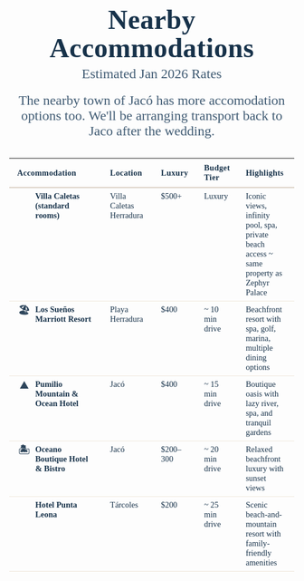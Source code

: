 ---
---
<html lang="en">
<head>
<meta charset="utf-8" />
<meta name="viewport" content="width=device-width, initial-scale=1" />
<title>Nearby Accommodations</title>
<style>
    :root{
        --ink:#17324a;
        --muted:#405b73;
        --rule:#d9cfc3;
    }
    body{
        margin:0;
        font-family: "Georgia", "Times New Roman", serif;
        color:var(--ink);
        background: none;
    }
    .wrap{
        max-width: 2100px; /* wider container */
    }
    h1{
        font-size: clamp(32px, 5vw, 64px);
        line-height: 1.05;
        text-align: center;
        margin: 0 0 6px;
        font-weight: 600;
        letter-spacing: .5px;
    }
    .sub{
        text-align:center;
        font-size: clamp(16px, 2.5vw, 28px);
        margin: 0 0 20px;
        color:var(--muted);
    }
    .card{
        background: none;
        border-radius: 0;
        overflow:hidden;
    }
    table{
        width:100%;
        border-collapse: collapse;
        font-size: clamp(14px, 1.5vw, 18px);
    }
    thead th{
        text-align:left;
        padding: 8px 14px; /* shorter row height */
        border-bottom: 2px solid var(--rule);
        font-weight: 700;
        letter-spacing:.3px;
    }
    tbody td{
        padding: 6px 14px; /* shorter row height */
        vertical-align: top;
        border-bottom: 1px solid #efe7db;
    }
    /* wider column distribution */
    thead th:nth-child(1) { width: 34%; }
    thead th:nth-child(2) { width: 18%; }
    thead th:nth-child(3) { width: 14%; }
    thead th:nth-child(4) { width: 14%; }
    thead th:nth-child(5) { width: 20%; }
    .stay{
        display:flex;
        gap:8px;
        align-items:flex-start;
        font-weight:600;
    }
    .icon{
        font-size: 18px;
        width: 24px;
        line-height: 1.2;
        text-align:center;
        opacity:.9;
        flex: 0 0 24px;
    }
    @media (max-width: 820px){
        thead{ display:none; }
        tbody td{
            display:block;
            border:none;
            padding:6px 14px;
        }
        tbody tr{
            border-bottom: 1px solid #efe7db;
        }
        tbody td[data-label]::before{
            content: attr(data-label) " ";
            display:block;
            font-variant: small-caps;
            letter-spacing: .08em;
            color: var(--muted);
            margin-bottom: 2px;
        }
        .stay{ margin-top: 6px; }
    }
</style>
</head>
<body>
    <main class="wrap">
        <h1>Nearby Accommodations</h1>
        <p class="sub">Estimated Jan 2026 Rates</p>
        <p class="sub">The nearby town of Jacó has more accomodation options too. We'll be arranging transport back to Jaco after the wedding.</p>
        <section class="card">
            <table aria-describedby="nearby accommodations">
                <thead>
                    <tr>
                        <th>Accommodation</th>
                        <th>Location</th>
                        <th>Luxury</th>
                        <th>Budget Tier</th>
                        <th>Highlights</th>
                    </tr>
                </thead>
                <tbody>
                    <tr>
                        <td data-label="Accommodation">
                            <div class="stay">
                                <span class="icon">🏨</span>
                                <span>Villa Caletas (standard rooms)</span>
                            </div>
                        </td>
                        <td data-label="Location">Villa Caletas<br/>Herradura</td>
                        <td data-label="Luxury">$500+</td>
                        <td data-label="Budget Tier">Luxury</td>
                        <td data-label="Highlights">Iconic views, infinity pool, spa, private beach access ~ same property as Zephyr Palace</td>
                    </tr>
                    <tr>
                        <td data-label="Accommodation">
                            <div class="stay">
                                <span class="icon">🏖️</span>
                                <span>Los Sueños Marriott Resort</span>
                            </div>
                        </td>
                        <td data-label="Location">Playa Herradura</td>
                        <td data-label="Luxury">$400</td>
                        <td data-label="Budget Tier">~ 10 min drive</td>
                        <td data-label="Highlights">Beachfront resort with spa, golf, marina, multiple dining options</td>
                    </tr>
                    <tr>
                        <td data-label="Accommodation">
                            <div class="stay">
                                <span class="icon">⛰️</span>
                                <span>Pumilio Mountain &amp; Ocean Hotel</span>
                            </div>
                        </td>
                        <td data-label="Location">Jacó</td>
                        <td data-label="Luxury">$400</td>
                        <td data-label="Budget Tier">~ 15 min drive</td>
                        <td data-label="Highlights">Boutique oasis with lazy river, spa, and tranquil gardens</td>
                    </tr>
                    <tr>
                        <td data-label="Accommodation">
                            <div class="stay">
                                <span class="icon">🏝️</span>
                                <span>Oceano Boutique Hotel &amp; Bistro</span>
                            </div>
                        </td>
                        <td data-label="Location">Jacó</td>
                        <td data-label="Luxury">$200–300</td>
                        <td data-label="Budget Tier">~ 20 min drive</td>
                        <td data-label="Highlights">Relaxed beachfront luxury with sunset views</td>
                    </tr>
                    <tr>
                        <td data-label="Accommodation">
                            <div class="stay">
                                <span class="icon">🌲</span>
                                <span>Hotel Punta Leona</span>
                            </div>
                        </td>
                        <td data-label="Location">Tárcoles</td>
                        <td data-label="Luxury">$200</td>
                        <td data-label="Budget Tier">~ 25 min drive</td>
                        <td data-label="Highlights">Scenic beach-and-mountain resort with family-friendly amenities</td>
                    </tr>
                </tbody>
            </table>
        </section>
    </main>
</body>
</html>
